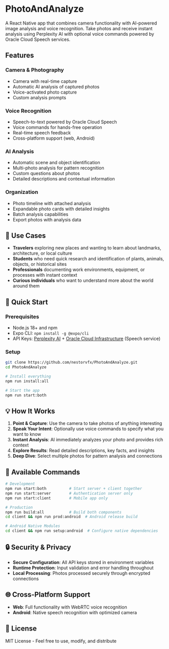 # PhotoAndAnalyze

A React Native app that combines camera functionality with AI-powered image analysis and voice recognition. Take photos and receive instant analysis using Perplexity AI with optional voice commands powered by Oracle Cloud Speech services.

## Features

### **Camera & Photography**
- Camera with real-time capture
- Automatic AI analysis of captured photos
- Voice-activated photo capture
- Custom analysis prompts

### **Voice Recognition**
- Speech-to-text powered by Oracle Cloud Speech
- Voice commands for hands-free operation
- Real-time speech feedback
- Cross-platform support (web, Android)

### **AI Analysis**
- Automatic scene and object identification
- Multi-photo analysis for pattern recognition
- Custom questions about photos
- Detailed descriptions and contextual information

### **Organization**
- Photo timeline with attached analysis
- Expandable photo cards with detailed insights
- Batch analysis capabilities
- Export photos with analysis data

## 🎯 Use Cases

- **Travelers** exploring new places and wanting to learn about landmarks, architecture, or local culture
- **Students** who need quick research and identification of plants, animals, objects, or historical sites
- **Professionals** documenting work environments, equipment, or processes with instant context
- **Curious individuals** who want to understand more about the world around them

## 🚀 Quick Start

### Prerequisites
- Node.js 18+ and npm
- Expo CLI: `npm install -g @expo/cli`
- API Keys: [Perplexity AI](https://perplexity.ai) + [Oracle Cloud Infrastructure](https://cloud.oracle.com) (Speech service)

### Setup
```bash
git clone https://github.com/nestorvfx/PhotoAndAnalyze.git
cd PhotoAndAnalyze

# Install everything
npm run install:all

# Start the app
npm run start:both
```

## 💡 How It Works

1. **Point & Capture**: Use the camera to take photos of anything interesting
2. **Speak Your Intent**: Optionally use voice commands to specify what you want to know
3. **Instant Analysis**: AI immediately analyzes your photo and provides rich context
4. **Explore Results**: Read detailed descriptions, key facts, and insights
5. **Deep Dive**: Select multiple photos for pattern analysis and connections

## 🔧 Available Commands

```bash
# Development
npm run start:both          # Start server + client together
npm run start:server        # Authentication server only  
npm run start:client        # Mobile app only

# Production
npm run build:all           # Build both components
cd client && npm run prod:android  # Android release build

# Android Native Modules
cd client && npm run setup:android  # Configure native dependencies
```

## 🔒 Security & Privacy

- **Secure Configuration**: All API keys stored in environment variables
- **Runtime Protection**: Input validation and error handling throughout
- **Local Processing**: Photos processed securely through encrypted connections

## 🌐 Cross-Platform Support

- **Web**: Full functionality with WebRTC voice recognition
- **Android**: Native speech recognition with optimized camera

## 📄 License

MIT License - Feel free to use, modify, and distribute

